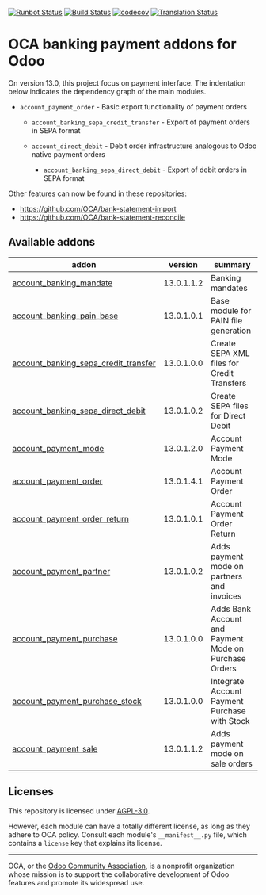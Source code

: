[![Runbot Status](https://runbot.odoo-community.org/runbot/badge/flat/173/13.0.svg)](https://runbot.odoo-community.org/runbot/repo/github-com-oca-bank-payment-173)
[![Build Status](https://travis-ci.com/OCA/bank-payment.svg?branch=13.0)](https://travis-ci.com/OCA/bank-payment)
[![codecov](https://codecov.io/gh/OCA/bank-payment/branch/13.0/graph/badge.svg)](https://codecov.io/gh/OCA/bank-payment)
[![Translation Status](https://translation.odoo-community.org/widgets/bank-payment-13-0/-/svg-badge.svg)](https://translation.odoo-community.org/engage/bank-payment-13-0/?utm_source=widget)

<!-- /!\ do not modify above this line -->

# OCA banking payment addons for Odoo

On version 13.0, this project focus on payment interface.
The indentation below indicates the dependency graph of the main modules.

-  `account_payment_order` - Basic export functionality of payment orders

    - `account_banking_sepa_credit_transfer` - Export of payment orders in SEPA format

    - `account_direct_debit` - Debit order infrastructure analogous to Odoo native payment orders

        - `account_banking_sepa_direct_debit` - Export of debit orders in SEPA format

Other features can now be found in these repositories:

 * https://github.com/OCA/bank-statement-import
 * https://github.com/OCA/bank-statement-reconcile

<!-- /!\ do not modify below this line -->

<!-- prettier-ignore-start -->

[//]: # (addons)

Available addons
----------------
addon | version | summary
--- | --- | ---
[account_banking_mandate](account_banking_mandate/) | 13.0.1.1.2 | Banking mandates
[account_banking_pain_base](account_banking_pain_base/) | 13.0.1.0.1 | Base module for PAIN file generation
[account_banking_sepa_credit_transfer](account_banking_sepa_credit_transfer/) | 13.0.1.0.0 | Create SEPA XML files for Credit Transfers
[account_banking_sepa_direct_debit](account_banking_sepa_direct_debit/) | 13.0.1.0.2 | Create SEPA files for Direct Debit
[account_payment_mode](account_payment_mode/) | 13.0.1.2.0 | Account Payment Mode
[account_payment_order](account_payment_order/) | 13.0.1.4.1 | Account Payment Order
[account_payment_order_return](account_payment_order_return/) | 13.0.1.0.1 | Account Payment Order Return
[account_payment_partner](account_payment_partner/) | 13.0.1.0.2 | Adds payment mode on partners and invoices
[account_payment_purchase](account_payment_purchase/) | 13.0.1.0.0 | Adds Bank Account and Payment Mode on Purchase Orders
[account_payment_purchase_stock](account_payment_purchase_stock/) | 13.0.1.0.0 | Integrate Account Payment Purchase with Stock
[account_payment_sale](account_payment_sale/) | 13.0.1.1.2 | Adds payment mode on sale orders

[//]: # (end addons)

<!-- prettier-ignore-end -->

## Licenses

This repository is licensed under [AGPL-3.0](LICENSE).

However, each module can have a totally different license, as long as they adhere to OCA
policy. Consult each module's `__manifest__.py` file, which contains a `license` key
that explains its license.

----

OCA, or the [Odoo Community Association](http://odoo-community.org/), is a nonprofit
organization whose mission is to support the collaborative development of Odoo features
and promote its widespread use.
